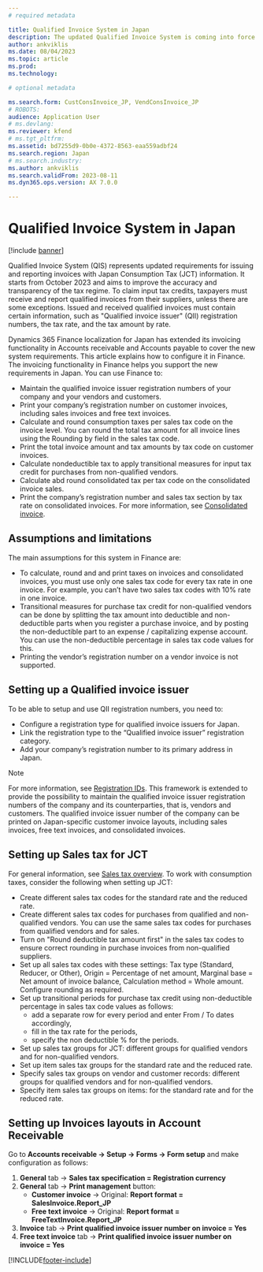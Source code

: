 ```yaml
---
# required metadata

title: Qualified Invoice System in Japan
description: The updated Qualified Invoice System is coming into force in Japan from October 1, 2023. This article provides information about this Qualified Invoice System, and explains how it works.
author: ankviklis
ms.date: 08/04/2023
ms.topic: article
ms.prod: 
ms.technology: 

# optional metadata

ms.search.form: CustConsInvoice_JP, VendConsInvoice_JP
# ROBOTS: 
audience: Application User
# ms.devlang: 
ms.reviewer: kfend
# ms.tgt_pltfrm: 
ms.assetid: bd7255d9-0b0e-4372-8563-eaa559adbf24
ms.search.region: Japan
# ms.search.industry: 
ms.author: ankviklis 
ms.search.validFrom: 2023-08-11
ms.dyn365.ops.version: AX 7.0.0

---
```


# Qualified Invoice System in Japan

[!include [banner](../includes/banner.md)]

Qualified Invoice System (QIS) represents updated requirements for issuing and reporting invoices with Japan Consumption Tax (JCT) information. It starts from October 2023 and aims to improve the accuracy and transparency of the tax regime. 
To claim input tax credits, taxpayers must receive and report qualified invoices from their suppliers, unless there are some exceptions. Issued and received qualified invoices must contain certain information, 
such as "Qualified invoice issuer" (QII) registration numbers, the tax rate, and the tax amount by rate. 

Dynamics 365 Finance localization for Japan has extended its invoicing functionality in Accounts receivable and Accounts payable to cover the new system requirements. 
This article explains how to configure it in Finance. The invoicing functionality in Finance helps you support the new requirements in Japan. You can use Finance to:
- Maintain the qualified invoice issuer registration numbers of your company and your vendors and customers.
- Print your company’s registration number on customer invoices, including sales invoices and free text invoices.
- Calculate and round consumption taxes per sales tax code on the invoice level. You can round the total tax amount for all invoice lines using the Rounding by field in the sales tax code.
- Print the total invoice amount and tax amounts by tax code on customer invoices.
- Calculate nondeductible tax to apply transitional measures for input tax credit for purchases from non-qualified vendors.
- Calculate abd round consolidated tax per tax code on the consolidated invoice sales.
- Print the company’s registration number and sales tax section by tax rate on consolidated invoices. For more information, see [Consolidated invoice](/dynamics365/finance/localizations/apac-jpn-consolidate-invoices).

## Assumptions and limitations
The main assumptions for this system in Finance are:
- To calculate, round and and print taxes on invoices and consolidated invoices, you must use only one sales tax code for every tax rate in one invoice. For example, you can’t have two sales tax codes with 10% rate in one invoice.
- Transitional measures for purchase tax credit for non-qualified vendors can be done by splitting the tax amount into deductible and non-deductible parts when you register a purchase invoice, and by posting the non-deductible part to an expense / capitalizing expense account. You can use the non-deductible percentage in sales tax code values for this.
- Printing the vendor’s registration number on a vendor invoice is not supported.

## Setting up a Qualified invoice issuer
To be able to setup and use QII registration numbers, you need to:
- Configure a registration type for qualified invoice issuers for Japan.
- Link the registration type to the “Qualified invoice issuer” registration category.
- Add your company’s registration number to its primary address in Japan.

> [!NOTE]
> For more information, see [Registration IDs](/dynamics365/finance/localizations/emea-registration-ids). This framework is extended to provide the possibility to maintain the qualified invoice issuer registration numbers of the company and its counterparties, that is, vendors and customers. The qualified invoice issuer number of the company can be printed on Japan-specific customer invoice layouts, including sales invoices, free text invoices, and consolidated invoices.

## Setting up Sales tax for JCT
For general information, see [Sales tax overview](../general-ledger/indirect-taxes-overview.md). To work with consumption taxes, consider the following when setting up JCT:
- Create different sales tax codes for the standard rate and the reduced rate.
- Create different sales tax codes for purchases from qualified and non-qualified vendors. You can use the same sales tax codes for purchases from qualified vendors and for sales.
- Turn on "Round deductible tax amount first" in the sales tax codes to ensure correct rounding in purchase invoices from non-qualified suppliers.
- Set up all sales tax codes with these settings: Tax type (Standard, Reducer, or Other), Origin = Percentage of net amount, Marginal base = Net amount of invoice balance, Calculation method = Whole amount. Configure rounding as required.
- Set up transitional periods for purchase tax credit using non-deductible percentage in sales tax code values as follows:
    - add a separate row for every period and enter From / To dates accordingly,
	- fill in the tax rate for the periods,
	- specify the non deductible % for the periods.
- Set up sales tax groups for JCT: different groups for qualified vendors and for non-qualified vendors.
- Set up item sales tax groups for the standard rate and the reduced rate.
- Specify sales tax groups on vendor and customer records: different groups for qualified vendors and for non-qualified vendors.
- Specify item sales tax groups on items: for the standard rate and for the reduced rate.

## Setting up Invoices layouts in Account Receivable
Go to **Accounts receivable -> Setup -> Forms -> Form setup** and make configuration as follows:
1. **General** tab -> **Sales tax specification = Registration currency**
1. **General** tab -> **Print management** button:
    * **Customer invoice** -> Original: **Report format = SalesInvoice.Report_JP**
    * **Free text invoice** -> Original: **Report format = FreeTextInvoice.Report_JP**
1. **Invoice** tab -> **Print qualified invoice issuer number on invoice = Yes**
1. **Free text invoice** tab -> **Print qualified invoice issuer number on invoice = Yes**



[!INCLUDE[footer-include](../../includes/footer-banner.md)]
